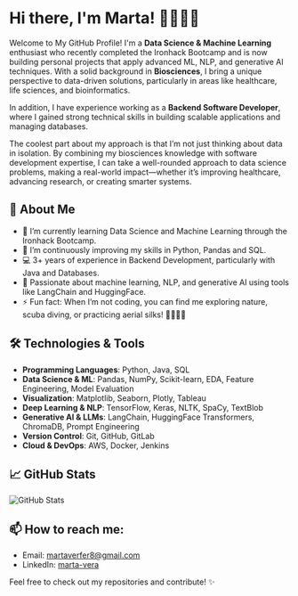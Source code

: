 # Hi there, I'm **Marta**! 👋👩‍💻🔬

Welcome to My GitHub Profile! I'm a **Data Science & Machine Learning** enthusiast who recently completed the Ironhack Bootcamp and is now building personal projects that apply advanced ML, NLP, and generative AI techniques. With a solid background in **Biosciences**, I bring a unique perspective to data-driven solutions, particularly in areas like healthcare, life sciences, and bioinformatics.

In addition, I have experience working as a **Backend Software Developer**, where I gained strong technical skills in building scalable applications and managing databases.

The coolest part about my approach is that I’m not just thinking about data in isolation. By combining my biosciences knowledge with software development expertise, I can take a well-rounded approach to data science problems, making a real-world impact—whether it’s improving healthcare, advancing research, or creating smarter systems.

## 🚀 About Me
- 🔭 I’m currently learning Data Science and Machine Learning through the Ironhack Bootcamp.
- 🌱 I’m continuously improving my skills in Python, Pandas and SQL.
- 💻 3+ years of experience in Backend Development, particularly with Java and Databases.
- 🧠 Passionate about machine learning, NLP, and generative AI using tools like LangChain and HuggingFace.
- ⚡ Fun fact: When I’m not coding, you can find me exploring nature, scuba diving, or practicing aerial silks! 🌿🤿🎪🤸

## 🛠️ Technologies & Tools
- **Programming Languages**: Python, Java, SQL
- **Data Science & ML**: Pandas, NumPy, Scikit-learn, EDA, Feature Engineering, Model Evaluation
- **Visualization**: Matplotlib, Seaborn, Plotly, Tableau
- **Deep Learning & NLP**: TensorFlow, Keras, NLTK, SpaCy, TextBlob
- **Generative AI & LLMs**: LangChain, HuggingFace Transformers, ChromaDB, Prompt Engineering
- **Version Control**: Git, GitHub, GitLab
- **Cloud & DevOps**: AWS, Docker, Jenkins

## 📈 GitHub Stats
![GitHub Stats](https://github-readme-stats.vercel.app/api?username=martaverfer&show_icons=true&hide_title=true&count_private=true&hide=prs&theme=radical)

## 📫 How to reach me:
- Email: [martaverfer8@gmail.com](mailto:martaverfer8@gmail.com)  
- LinkedIn: [marta-vera](https://www.linkedin.com/in/marta-vera/)

Feel free to check out my repositories and contribute! ✨

<!--
**martaverfer/martaverfer** is a ✨ _special_ ✨ repository because its `README.md` (this file) appears on your GitHub profile.

Here are some ideas to get you started:

- 🔭 I’m currently working on ...
- 🌱 I’m currently learning ...
- 👯 I’m looking to collaborate on ...
- 🤔 I’m looking for help with ...
- 💬 Ask me about ...
- 📫 How to reach me: ...
- 😄 Pronouns: ...
- ⚡ Fun fact: ...
-->

